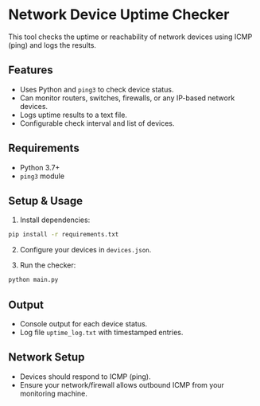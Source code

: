 # Network Device Uptime Checker

This tool checks the uptime or reachability of network devices using ICMP (ping) and logs the results.

## Features
- Uses Python and `ping3` to check device status.
- Can monitor routers, switches, firewalls, or any IP-based network devices.
- Logs uptime results to a text file.
- Configurable check interval and list of devices.

## Requirements
- Python 3.7+
- `ping3` module

## Setup & Usage

1. Install dependencies:
```bash
pip install -r requirements.txt
```

2. Configure your devices in `devices.json`.

3. Run the checker:
```bash
python main.py
```

## Output
- Console output for each device status.
- Log file `uptime_log.txt` with timestamped entries.

## Network Setup
- Devices should respond to ICMP (ping).
- Ensure your network/firewall allows outbound ICMP from your monitoring machine.
